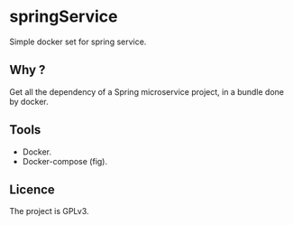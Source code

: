 springService
=============

Simple docker set for spring service.

## Why ?
Get all the dependency of a Spring microservice project,
in a bundle done by docker.

## Tools
* Docker.
* Docker-compose (fig).

## Licence
The project is GPLv3.
